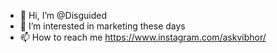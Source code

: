 - 👋 Hi, I’m @Disguided
- 👀 I’m interested in marketing these days
- 📫 How to reach me https://www.instagram.com/askvibhor/

<!---
Disguided/Disguided is a ✨ special ✨ repository because its `README.md` (this file) appears on your GitHub profile.
You can click the Preview link to take a look at your changes.
--->
